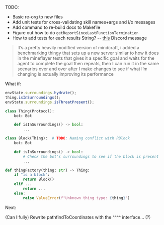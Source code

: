 <!-- ```python
# semantic-steve
# ├── docs
# |   └── ...
# |
# ├── semantic_steve
# │   ├── js/
# │   │   │   build/
# │   │   │   └── ...
# │   │   │
# │   │   │   src/
# │   │   │   ├── constants/
# │   │   │   |   ├── direction.ts
# │   │   │   |   ├── misc.ts
# │   │   │   │   └── results-messages.ts
# │   │   │   │
# │   │   │   ├── core/
# │   │   │   |   ├── environment/
# │   │   │   │   │   ├── surroundings.ts
# │   │   │   │   │   └── state.ts
# │   │   │   │   │
# │   │   │   |   ├── things/  # ...├── structures?
# │   │   │   │   │   └── parse-array.ts
# │   │   │   │   │
# │   │   │   |   └── pathfind.ts
# │   │   │   │
# │   │   │   ├── skills/
# │   │   │   |   |   # These orchestrate high-level logic (invoking each other & core logic)
# │   │   │   │   ├── _approach.ts
# │   │   │   │   ├── _pathfind-to-coordinates.ts
# │   │   │   │   ├── _take-screenshot.ts
# │   │   │   |   |   # These validate and parse inputs
# │   │   │   │   ├── approach.ts
# │   │   │   │   ├── pathfind-to-coordinates.ts
# │   │   │   │   └── take-screenshot.ts
# │   │   │   │
# │   │   │   ├── index.ts
# │   │   │   ├── registry.ts
# │   │   │   ├── types.ts
# │   │   │   └── utils.ts  # getDirFromYaw()
# │   │   │
# │   │   └── ...
# │   │
# │   ├── skills/  # For autogeneration of docs? Do we want to use python style for function invocation?
# │   │   ├── __init__.py
# │   │   ├── approach.py
# │   │   ├── pathfind_to_coordinates.py
# │   │   └── take_screenshot.py
# │   │
# │   └── __init__.py
# │
# ├── tests/  # How to do these?
# │
# ├── ...
# ├── .pre-commit-config.yaml
# └── README.md
``` -->

TODO:

- Basic re-org to new files
- Add unit tests for cross-validating skill names+args and i/o messages
- Add command to re-build docs to Makefile
- Figure out how to do `getReportSinceLastFunctionTermination`
- How to add tests for each results String? -- [this](https://discord.com/channels/413438066984747026/799108880218980382/1303466848356143154) Discord message

> It’s a pretty heavily modified version of mindcraft, i added a benchmarking thingy that sets up a new server similar to how it does in the mineflayer tests that gives it a specific goal and waits for the agent to complete the goal then repeats, then I can run it in the same scenarios over and over after I make changes to see if what I’m changing is actually improving its performance

What if:

```typescript
envState.surroundings.hydrate();
thing.isInSurroundings();
envState.surroundings.isThreatPresent();
```

```python
class Thing(Protocol):
    bot: Bot

    def isInSurroundings() -> bool:
        ...

class Block(Thing):  # TODO: Naming conflict with PBlock
    bot: Bot

    def isInSurroundings() -> bool:
        # Check the bot's surroundings to see if the block is present
        ...

def thingFactory(thing: str) -> Thing:
    if "is a block":
        return Block()
    elif ...
        return ...
    else:
        raise ValueError(f"Unknown thing type: {thing}")
```

Next:

(Can I fully) Rewrite pathfindToCoordinates with the ^^^^ interface... (?)
